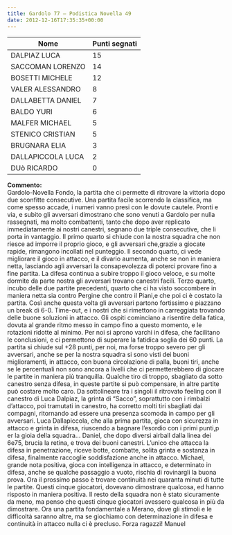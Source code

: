```yaml
---
title: Gardolo 77 – Podistica Novella 49
date: 2012-12-16T17:35:35+00:00
---
```

| **Nome** | **Punti segnati** |
| -------- | ----------------- |
| DALPIAZ LUCA | 15 |
| SACCOMAN LORENZO | 14 |
| BOSETTI MICHELE | 12 |
| VALER ALESSANDRO | 8 |
| DALLABETTA DANIEL | 7 |
| BALDO YURI | 6 |
| MALFER MICHAEL | 5 |
| STENICO CRISTIAN | 5 |
| BRUGNARA ELIA | 3 |
| DALLAPICCOLA LUCA | 2 |
| DUò RICARDO | 0 |

**Commento:**  
Gardolo-Novella Fondo, la partita che ci permette di ritrovare la vittoria dopo due sconfitte consecutive. Una partita facile scorrendo la classifica, ma come spesso accade, i numeri vanno presi con le dovute cautele. Pronti e via, e subito gli avversari dimostrano che sono venuti a Gardolo per nulla rassegnati, ma molto combattenti, tanto che dopo aver replicato immediatamente ai nostri canestri, segnano due triple consecutive, che li porta in vantaggio. Il primo quarto si chiude con la nostra squadra che non riesce ad imporre il proprio gioco, e gli avversari che,grazie a giocate rapide, rimangono incollati nel punteggio. Il secondo quarto, ci vede migliorare il gioco in attacco, e il divario aumenta, anche se non in maniera netta, lasciando agli avversari la consapevolezza di poterci provare fino a fine partita. La difesa continua a subire troppo il gioco veloce, e su molte dormite da parte nostra gli avversari trovano canestri facili. Terzo quarto, incubo delle due partite precedenti, quarto che ci ha visto soccombere in maniera netta sia contro Pergine che contro il Piani,e che poi ci è costato la partita. Così anche questa volta gli avversari partono fortissimo e piazzano un break di 6-0. Time-out, e i nostri che si rimettono in carreggiata trovando delle buone soluzioni in attacco. Gli ospiti cominciano a risentire della fatica, dovuta al grande ritmo messo in campo fino a questo momento, e le rotazioni ridotte al minimo. Per noi si aprono varchi in difesa, che facilitano le conclusioni, e ci permettono di superare la fatidica soglia dei 60 punti. La partita si chiude sul +28 punti, per noi, ma forse troppo severo per gli avversari, anche se per la nostra squadra si sono visti dei buoni miglioramenti, in attacco, con buona circolazione di palla, buoni tiri, anche se le percentuali non sono ancora a livelli che ci permetterebbero di giocare le partite in maniera più tranquilla. Qualche tiro di troppo, sbagliato da sotto canestro senza difesa, in queste partite si può compensare, in altre partite può costare molto caro. Da sottolineare tra i singoli il ritrovato feeling con il canestro di Luca Dalpiaz, la grinta di “Sacco”, soprattutto con i rimbalzi d’attacco, poi tramutati in canestro, ha corretto molti tiri sbagliati dai compagni, ritornando ad essere una presenza scomoda in campo per gli avversari. Luca Dallapiccola, che alla prima partita, gioca con sicurezza in attacco e grinta in difesa, riuscendo a bagnare l’esordio con i primi punti,p er la gioia della squadra… Daniel, che dopo diversi airball dalla linea dei 6e75, brucia la retina, e trova dei buoni canestri. L’unico che attacca la difesa in penetrazione, riceve botte, combatte, solita grinta e sostanza in difesa, finalmente raccoglie soddisfazione anche in attacco. Michael, grande nota positiva, gioca con intelligenza in attacco, e determinato in difesa, anche se qualche passaggio a vuoto, rischia di rovinargli la buona prova. Ora il prossimo passo è trovare continuità nei quaranta minuti di tutte le partite. Questi cinque giocatori, dovevano dimostrare qualcosa, ed hanno risposto in maniera positiva. Il resto della squadra non è stato sicuramente da meno, ma penso che questi cinque giocatori avessero qualcosa in più da dimostrare. Ora una partita fondamentale a Merano, dove gli stimoli e le difficoltà saranno altre, ma se giochiamo con determinazione in difesa e continuità in attacco nulla ci è precluso. Forza ragazzi! Manuel